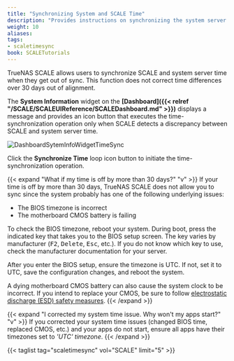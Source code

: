 ```yaml
---
title: "Synchronizing System and SCALE Time"
description: "Provides instructions on synchronizing the system server and TrueNAS SCALE time when both are out of alignment with each other."
weight: 10
aliases:
tags:
- scaletimesync
book: SCALETutorials
---
```


TrueNAS SCALE allows users to synchronize SCALE and system server time when they get out of sync. 
This function does not correct time differences over 30 days out of alignment.

The **System Information** widget on the **[Dashboard]({{< relref "/SCALE/SCALEUIReference/SCALEDashboard.md" >}})** displays a message and provides an icon button that executes the time-synchronization operation only when SCALE detects a discrepancy between SCALE and system server time.

![DashboardSytemInfoWidgetTimeSync](/images/SCALE/Dashboard/DashboardSytemInfoWidgetTimeSync.png "System Information Widget with Time Sync")

Click the **Synchronize Time** <span class="material-icons">loop</span> icon button to initiate the time-synchronization operation.

{{< expand "What if my time is off by more than 30 days?" "v" >}}
If your time is off by more than 30 days, TrueNAS SCALE does not allow you to sync since the system probably has one of the following underlying issues:

* The BIOS timezone is incorrect
* The motherboard CMOS battery is failing

To check the BIOS timezone, reboot your system. During boot, press the indicated key that takes you to the BIOS setup screen. The key varies by manufacturer (<kbd>F2</kbd>, <kbd>Delete</kbd>, <kbd>Esc</kbd>, etc.). If you do not know which key to use, check the manufacturer documentation for your server.

After you enter the BIOS setup, ensure the timezone is UTC. If not, set it to UTC, save the configuration changes, and reboot the system.

A dying motherboard CMOS battery can also cause the system clock to be incorrect. If you intend to replace your CMOS, be sure to follow [electrostatic discharge (ESD) safety measures](https://www.wikihow.com/Ground-Yourself-to-Avoid-Destroying-a-Computer-with-Electrostatic-Discharge). 
{{< /expand >}}

{{< expand "I corrected my system time issue. Why won't my apps start?" "v" >}}
If you corrected your system time issues (changed BIOS time, replaced CMOS, etc.) and your apps do not start, ensure all apps have their timezones set to *'UTC' timezone*.
{{< /expand >}}

{{< taglist tag="scaletimesync" vol="SCALE" limit="5" >}}
